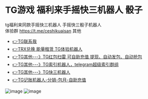 # TG游戏 福利来手摇快三机器人 骰子
tg福利来同款手摇快三机器人 手摇快三骰子机器人  
体验群 https://t.me/ceshikuaisan
其他
* [👉TG联系我](https://t.me/question_ro)
* [👉TRX兑换 能量租赁 TG体验机器人](https://t.me/trxdhu1_bot)
* [👉TG其他---》TG红包扫雷 可自助充值 提现、自动发包、自动抢包](https://t.me/gshskski)
* [👉TG其他---》TG索引机器人，telegram超级索引群组](https://t.me/sousuo_z)
* [👉TG其他---》TG快三机器人](https://t.me/shouyaokuaisan_bot)
* [👉TG记账机器人-分销-包月-自助充值](https://t.me/tg_tj_bot)

![image](https://github.com/user-attachments/assets/9c27096b-81ca-42bc-b701-9a52c5ab92ec)
![image](https://github.com/user-attachments/assets/19f97239-0bee-4229-9c0e-6eb8aa98e519)

